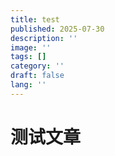 ```yaml
---
title: test
published: 2025-07-30
description: ''
image: ''
tags: []
category: ''
draft: false 
lang: ''
---
```



# 测试文章